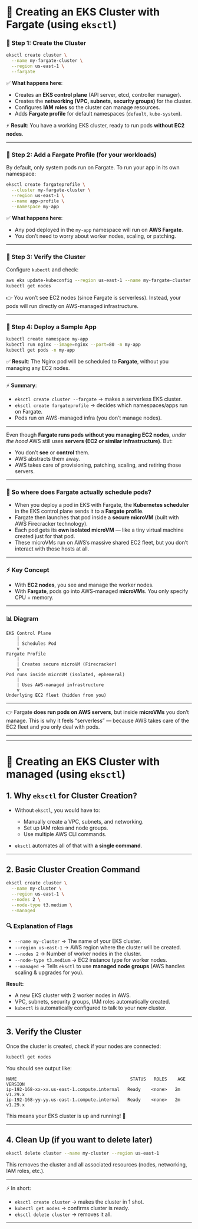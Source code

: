 
# 📘 Creating an EKS Cluster with Fargate (using `eksctl`)

### 🔹 Step 1: Create the Cluster

```bash
eksctl create cluster \
  --name my-fargate-cluster \
  --region us-east-1 \
  --fargate
```

✅ **What happens here**:

* Creates an **EKS control plane** (API server, etcd, controller manager).
* Creates the **networking (VPC, subnets, security groups)** for the cluster.
* Configures **IAM roles** so the cluster can manage resources.
* Adds **Fargate profile** for default namespaces (`default`, `kube-system`).

⚡ **Result**: You have a working EKS cluster, ready to run pods **without EC2 nodes**.

---

### 🔹 Step 2: Add a Fargate Profile (for your workloads)

By default, only system pods run on Fargate. To run your app in its own namespace:

```bash
eksctl create fargateprofile \
  --cluster my-fargate-cluster \
  --region us-east-1 \
  --name app-profile \
  --namespace my-app
```

✅ **What happens here**:

* Any pod deployed in the `my-app` namespace will run on **AWS Fargate**.
* You don’t need to worry about worker nodes, scaling, or patching.

---

### 🔹 Step 3: Verify the Cluster

Configure `kubectl` and check:

```bash
aws eks update-kubeconfig --region us-east-1 --name my-fargate-cluster
kubectl get nodes
```

👉 You won’t see EC2 nodes (since Fargate is serverless). Instead, your pods will run directly on AWS-managed infrastructure.

---

### 🔹 Step 4: Deploy a Sample App

```bash
kubectl create namespace my-app
kubectl run nginx --image=nginx --port=80 -n my-app
kubectl get pods -n my-app
```

✅ **Result**:
The Nginx pod will be scheduled to **Fargate**, without you managing any EC2 nodes.

---

⚡ **Summary**:

* `eksctl create cluster --fargate` → makes a serverless EKS cluster.
* `eksctl create fargateprofile` → decides which namespaces/apps run on Fargate.
* Pods run on AWS-managed infra (you don’t manage nodes).

---

Even though **Fargate runs pods without you managing EC2 nodes**, *under the hood* AWS still uses **servers (EC2 or similar infrastructure)**. But:

* You don’t **see** or **control** them.
* AWS abstracts them away.
* AWS takes care of provisioning, patching, scaling, and retiring those servers.

---

### 🧩 So where does Fargate actually schedule pods?

* When you deploy a pod in EKS with Fargate, the **Kubernetes scheduler** in the EKS control plane sends it to a **Fargate profile**.
* Fargate then launches that pod inside a **secure microVM** (built with AWS Firecracker technology).
* Each pod gets its **own isolated microVM** — like a tiny virtual machine created just for that pod.
* These microVMs run on AWS’s massive shared EC2 fleet, but you don’t interact with those hosts at all.

---

### ⚡ Key Concept

* With **EC2 nodes**, you see and manage the worker nodes.
* With **Fargate**, pods go into AWS-managed **microVMs**. You only specify CPU + memory.

---

### 📊 Diagram

```
EKS Control Plane
    |
    | Schedules Pod
    v
Fargate Profile
    |
    | Creates secure microVM (Firecracker)
    v
Pod runs inside microVM (isolated, ephemeral)
    |
    | Uses AWS-managed infrastructure
    v
Underlying EC2 fleet (hidden from you)
```

---

👉
Fargate **does run pods on AWS servers**, but inside **microVMs** you don’t manage. This is why it feels “serverless” — because AWS takes care of the EC2 fleet and you only deal with pods.

---
---

# 📘 Creating an EKS Cluster with managed (using `eksctl`)

## 1. Why `eksctl` for Cluster Creation?

* Without `eksctl`, you would have to:

  * Manually create a VPC, subnets, and networking.
  * Set up IAM roles and node groups.
  * Use multiple AWS CLI commands.
* `eksctl` automates all of that with **a single command**.

---

## 2. Basic Cluster Creation Command

```bash
eksctl create cluster \
  --name my-cluster \
  --region us-east-1 \
  --nodes 2 \
  --node-type t3.medium \
  --managed
```

### 🔍 Explanation of Flags

* `--name my-cluster` → The name of your EKS cluster.
* `--region us-east-1` → AWS region where the cluster will be created.
* `--nodes 2` → Number of worker nodes in the cluster.
* `--node-type t3.medium` → EC2 instance type for worker nodes.
* `--managed` → Tells `eksctl` to use **managed node groups** (AWS handles scaling & upgrades for you).

**Result:**

* A new EKS cluster with 2 worker nodes in AWS.
* VPC, subnets, security groups, IAM roles automatically created.
* `kubectl` is automatically configured to talk to your new cluster.

---

## 3. Verify the Cluster

Once the cluster is created, check if your nodes are connected:

```bash
kubectl get nodes
```

You should see output like:

```
NAME                                           STATUS   ROLES    AGE   VERSION
ip-192-168-xx-xx.us-east-1.compute.internal   Ready    <none>   2m    v1.29.x
ip-192-168-yy-yy.us-east-1.compute.internal   Ready    <none>   2m    v1.29.x
```

This means your EKS cluster is up and running! 🎉

---

## 4. Clean Up (if you want to delete later)

```bash
eksctl delete cluster --name my-cluster --region us-east-1
```

This removes the cluster and all associated resources (nodes, networking, IAM roles, etc.).

---

⚡ In short:

* `eksctl create cluster` → makes the cluster in 1 shot.
* `kubectl get nodes` → confirms cluster is ready.
* `eksctl delete cluster` → removes it all.

---

